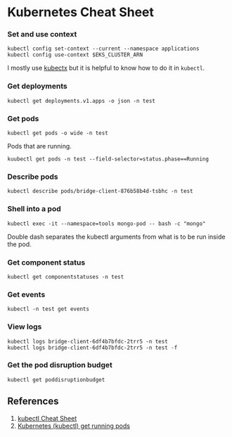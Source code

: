 # Kubernetes Cheat Sheet

### Set and use context

```console
kubectl config set-context --current --namespace applications
kubectl config use-context $EKS_CLUSTER_ARN
```

I mostly use [kubectx](https://github.com/ahmetb/kubectx) but it is helpful to know how to do it in `kubectl`.

### Get deployments

```console
kubectl get deployments.v1.apps -o json -n test
```

### Get pods

```console
kubectl get pods -o wide -n test
```

Pods that are running.

```console
kuubectl get pods -n test --field-selector=status.phase==Running
```

### Describe pods

```console
kubectl describe pods/bridge-client-876b58b4d-tsbhc -n test
```

### Shell into a pod

```console
kubectl exec -it --namespace=tools mongo-pod -- bash -c "mongo"
```

Double dash separates the kubectl arguments from what is to be run inside the pod.

### Get component status

```console
kubectl get componentstatuses -n test
```

### Get events

```console
kubectl -n test get events
```

### View logs

```console
kubectl logs bridge-client-6df4b7bfdc-2trr5 -n test
kubectl logs bridge-client-6df4b7bfdc-2trr5 -n test -f
```

### Get the pod disruption budget

```console
kubectl get poddisruptionbudget
```

## References

1. [kubectl Cheat Sheet](https://kubernetes.io/docs/reference/kubectl/cheatsheet/)
2. [Kubernetes (kubectl) get running pods](https://stackoverflow.com/a/58531936/6146580)
